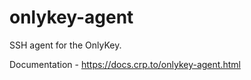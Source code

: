# onlykey-agent

SSH agent for the OnlyKey.

Documentation - https://docs.crp.to/onlykey-agent.html
